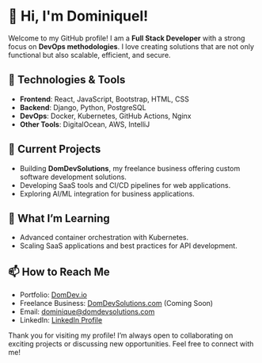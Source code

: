 # 👋 Hi, I'm Dominiquel! 
Welcome to my GitHub profile! I am a **Full Stack Developer** with a strong focus on **DevOps methodologies**. I love creating solutions that are not only functional but also scalable, efficient, and secure.

## 🔧 Technologies & Tools
- **Frontend**: React, JavaScript, Bootstrap, HTML, CSS
- **Backend**: Django, Python, PostgreSQL
- **DevOps**: Docker, Kubernetes, GitHub Actions, Nginx
- **Other Tools**: DigitalOcean, AWS, IntelliJ

## 🚀 Current Projects
- Building **DomDevSolutions**, my freelance business offering custom software development solutions.
- Developing SaaS tools and CI/CD pipelines for web applications.
- Exploring AI/ML integration for business applications.

## 🌱 What I’m Learning
- Advanced container orchestration with Kubernetes.
- Scaling SaaS applications and best practices for API development.

## 📫 How to Reach Me
- Portfolio: [DomDev.io](https://domdev.io)
- Freelance Business: [DomDevSolutions.com](https://domdevsolutions.com) (Coming Soon)
- Email: [dominique@domdevsolutions.com](mailto:dominiquel@domdevsolutions.com)
- LinkedIn: [LinkedIn Profile](https://www.linkedin.com/in/dominique-d-998647258/)

Thank you for visiting my profile! I’m always open to collaborating on exciting projects or discussing new opportunities. Feel free to connect with me!

<!--
![My GitHub stats](https://github-readme-stats.vercel.app/api?username=dedevez&show_icons=true&theme=radical)

![Top Languages](https://github-readme-stats.vercel.app/api/top-langs/?username=dedevez&layout=compact)
-->

